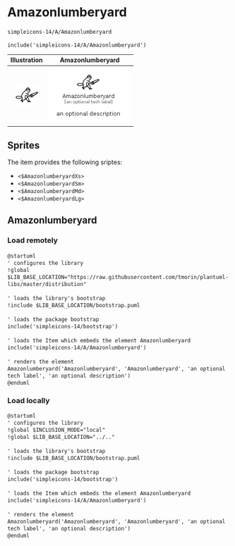 # Amazonlumberyard


```text
simpleicons-14/A/Amazonlumberyard
```

```text
include('simpleicons-14/A/Amazonlumberyard')
```



| Illustration | Amazonlumberyard |
| :---: | :---: |
| ![illustration for Illustration](../../simpleicons-14/A/Amazonlumberyard.png) | ![illustration for Amazonlumberyard](../../simpleicons-14/A/Amazonlumberyard.Local.png) |



## Sprites
The item provides the following sriptes:

- `<$AmazonlumberyardXs>`
- `<$AmazonlumberyardSm>`
- `<$AmazonlumberyardMd>`
- `<$AmazonlumberyardLg>`





## Amazonlumberyard

### Load remotely
```plantuml
@startuml
' configures the library
!global $LIB_BASE_LOCATION="https://raw.githubusercontent.com/tmorin/plantuml-libs/master/distribution"

' loads the library's bootstrap
!include $LIB_BASE_LOCATION/bootstrap.puml

' loads the package bootstrap
include('simpleicons-14/bootstrap')

' loads the Item which embeds the element Amazonlumberyard
include('simpleicons-14/A/Amazonlumberyard')

' renders the element
Amazonlumberyard('Amazonlumberyard', 'Amazonlumberyard', 'an optional tech label', 'an optional description')
@enduml
```

### Load locally
```plantuml
@startuml
' configures the library
!global $INCLUSION_MODE="local"
!global $LIB_BASE_LOCATION="../.."

' loads the library's bootstrap
!include $LIB_BASE_LOCATION/bootstrap.puml

' loads the package bootstrap
include('simpleicons-14/bootstrap')

' loads the Item which embeds the element Amazonlumberyard
include('simpleicons-14/A/Amazonlumberyard')

' renders the element
Amazonlumberyard('Amazonlumberyard', 'Amazonlumberyard', 'an optional tech label', 'an optional description')
@enduml
```

